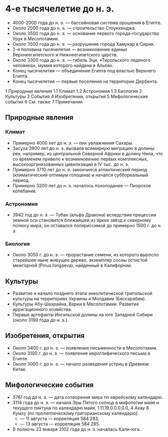 # 4-е тысячелетие до н. э.

*   4000-2000 года до н. э. — бассейновая система орошения в Египте.
*   Около 2000 года до н. э. — строительство Стоунхенджа.
*   Около 3500 года до н. э. — основание первого города-государства Урук в
    Месопотамии.
*   Около 3500 года до н. э. — разрушение города Хамукар в Сирии.
*   2-я половина тысячелетия — возникновение единых Верхнеегипетского и
    Нижнеегипетского царств.
*   Около 3300 года до н. э. — гибель Эци, «Тирольского ледяного человека»,
    мумия которого найдена в Альпах.
*   Конец тысячелетия — объединение Египта под властью Верхнего Египта.
*   Конец тысячелетия — первые поселения на территории Дербента.

1	Природные явления
1.1	Климат
1.2	Астрономия
1.3	Биология
2	Культуры
3	События
4	Изобретения, открытия
5	Мифологические события
6	См. также
7	Примечания

## Природные явления

### Климат

*   Примерно 4000 лет до н. э. — пик увлажнения Сахары.
*   Засуха 3900 лет до н. э. вызвала всемирную миграцию в долины рек, например,
    из центральной Северной Африки в долину Нила, что со временем привело к
    возникновению первых комплексных, высокоорганизованных цивилизаций в IV тыс.
    до н. э.
*   Примерно 3710 лет до н. э. закончился атлантический период (климатический
    оптимум голоцена) и начался суббореальный период.
*   Примерно 3200 лет до н. э. началось похолодание — Пиорское колебание.

### Астрономия

*   3942 год до н. э. — Тубан (альфа Дракона) вследствие прецессии земной оси
    становится ближайшей из ярких звёзд к северному полюсу мира; он оставался
    поляриссимой до примерно 1500 г. до н. э.

### Биология

*   Около 3050 г. до н. э. — прорастание семени, из которого выросло старейшее
    ныне живущее дерево, экземпляр сосны остистой межгорной (Pinus longaeva),
    найденный в Калифорнии.

## Культуры

*   Развитие и начало позднего этапа энеолитической трипольской культуры на
    территориях Украины и Молдавии (Бессарабии).
*   Культуры Абу-Шахрайна, Варки в Месопотамии. Развитие ирригационного
    хозяйства.
*   Первые артефакты Ингальской долины на юге Западной Сибири (около 3190 года
    до н. э.).

## Изобретения, открытия

*   Около 3400 г. до н. э. — появление письменности в Месопотамии.
*   Около 3100 г. до н. э. — появление иероглифического письма в Египте.
*   Около 3000 г. до н. э. — начало разведения устриц в Древнем Китае.

## Мифологические события

*   3761 год до н. э. — дата сотворения мира по еврейскому календарю.
*   3114 года до н. э. — начала Эры Пятого солнца в мифологии майя и текущего
    пиктуна по календарю майя, 1.11.19.0.0.0.0.0, 4 Ахау 8 Кумху (по
    пролептическому григорианскому календарю):
    *   — 11 августа — корреляция 584 283;
    *   — 13 августа — корреляция 584 285.
*   В полночь 23 января 3102 года до н. э. началась Кали-юга.
